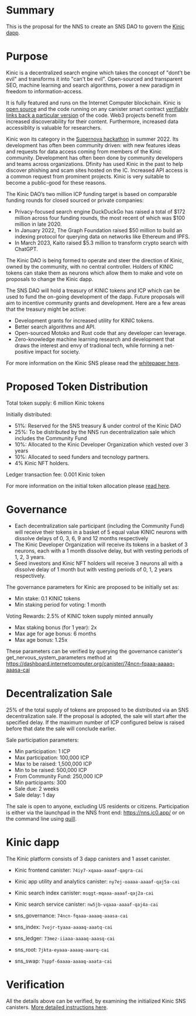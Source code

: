 # Summary

This is the proposal for the NNS to create an SNS DAO to govern the [Kinic dapp](https://kinic.io).

# Purpose

Kinic is a decentralized search engine which takes the concept of "dont't be evil" and transforms it into "can't be evil". Open-sourced and transparent SEO, machine learning and search algorithms, power a new paradigm in freedom to information-access. 

It is fully featured and runs on the Internet Computer blockchain. Kinic is [open source](https://github.com/kinicdao) and the code running on any canister smart contract [verifiably links back a particular version](https://github.com/kinicdao/kindb/tree/main/build) of the code. Web3 projects benefit from increased discoverability for their content. Furthermore, increased data accessiblity is valuable for researchers.

Kinic won its category in the [Supernova hackathon](https://supernova.devpost.com/) in summer 2022. Its development has often been community driven: with new features ideas and requests for data access coming from members of the Kinic community. Development has often been done by community developers and teams across organizations. Dfinity has used Kinic in the past to help discover phishing and scam sites hosted on the IC. Increased API access is a common request from prominent projects. Kinic is very suitable to become a public-good for these reasons. 

The Kinic DAO’s two million ICP funding target is based on comparable funding rounds for closed sourced or private companies:

- Privacy-focused search engine DuckDuckGo has raised a total of $172 million across four funding rounds, the most recent of which was $100 million in late 2020.
- In January 2022, The Graph Foundation raised $50 million to build an indexing protocol for querying data on networks like Ethereum and IPFS.
- In March 2023, Kaito raised $5.3 million to transform crypto search with ChatGPT.

The Kinic DAO is being formed to operate and steer the direction of Kinic, owned by the community, with no central controller. Holders of KINIC tokens can stake them as neurons which allow them to make and vote on proposals to change the Kinic dapp.

The SNS DAO will hold a treasury of KINIC tokens and ICP which can be used to fund the on-going development of the dapp. Future proposals will aim to incentive community grants and development. Here are a few areas that the treasury might be active:

- Development grants for increased utility for KINIC tokens.
- Better search algorithms and API.
- Open-sourced Motoko and Rust code that any developer can leverage.
- Zero-knowledge machine learning research and development that draws the interest and envy of tradional tech, while forming a net-positive impact for society.

For more information on the Kinic SNS please read the [whitepaper here](https://74iy7-xqaaa-aaaaf-qagra-cai.icp0.io/whitepaper).

# Proposed Token Distribution

Total token supply: 6 million Kinic tokens

Initially distributed:

- 51%: Reserved for the SNS treasury & under control of the Kinic DAO
- 25%: To be distributed by the NNS run decentralization sale which includes the Community Fund
- 10%: Allocated to the Kinic Developer Organization which vested over 3 years
- 10%: Allocated to seed funders and tecnology partners.
- 4% Kinic NFT holders.

Ledger transaction fee: 0.001 Kinic token

For more information on the initial token allocation please [read here](https://74iy7-xqaaa-aaaaf-qagra-cai.icp0.io/whitepaper).

# Governance

- Each decentralization sale participant (including the Community Fund) will receive their tokens in a basket of 5 equal value KINIC neurons with dissolve delays of 0, 3, 6, 9 and 12 months respectively
- The Kinic Developer Organization will receive its tokens in a basket of 3 neurons, each with a 1 month dissolve delay, but with vesting periods of 1, 2, 3 years.
- Seed investors and Kinic NFT holders will receive 3 neurons all with a dissolve delay of 1 month but with vesting periods of 0, 1, 2 years respectively.

The governance parameters for Kinic are proposed to be initially set as:

- Min stake: 0.1 KINIC tokens
- Min staking period for voting: 1 month

Voting Rewards: 2.5% of KINIC token supply minted annually

- Max staking bonus (for 1 year): 2x
- Max age for age bonus: 6 months
- Max age bonus: 1.25x

These parameters can be verified by querying the governance canister's get_nervous_system_parameters method at https://dashboard.internetcomputer.org/canister/74ncn-fqaaa-aaaaq-aaasa-cai

# Decentralization Sale

25% of the total supply of tokens are proposed to be distributed via an SNS decentralization sale. If the proposal is adopted, the sale will start after the specified delay. If the maximum number of ICP configured below is raised before that date the sale will conclude earlier.

Sale participation parameters:

- Min participation: 1 ICP
- Max participation: 100,000 ICP
- Max to be raised: 1,500,000 ICP
- Min to be raised: 500,000 ICP
- From Community Fund: 250,000 ICP
- Min participants: 300
- Sale due: 2 weeks
- Sale delay: 1 day

The sale is open to anyone, excluding US residents or citizens. Participation is either via the launchpad in the NNS front end: https://nns.ic0.app/ or on the command line using [quill](https://wiki.internetcomputer.org/wiki/How-To:_Participate_in_the_SNS_decentralization_sale_via_quill).

# Kinic dapp

The Kinic platform consists of 3 dapp canisters and 1 asset canister.

- Kinic frontend canister: `74iy7-xqaaa-aaaaf-qagra-cai`
- Kinic app utility and analytics canister: `ny7ej-oaaaa-aaaaf-qaj5a-cai`
- Kinic search index canister: `msqgt-mqaaa-aaaaf-qaj2a-cai` 
- Kinic search service canister: `nw5jb-vqaaa-aaaaf-qaj4a-cai`

- sns_governance: `74ncn-fqaaa-aaaaq-aaasa-cai`
- sns_index:  `7vojr-tyaaa-aaaaq-aaatq-cai`
- sns_ledger: `73mez-iiaaa-aaaaq-aaasq-cai`
- sns_root: `7jkta-eyaaa-aaaaq-aaarq-cai`
- sns_swap: `7sppf-6aaaa-aaaaq-aaata-cai`


# Verification

All the details above can be verified, by examining the initialized Kinic SNS canisters. [More detailed instructions here](https://wiki.internetcomputer.org/wiki/How-to:_Verify_SNS_decentralization_sale_proposal).